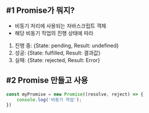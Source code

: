 ## #1 Promise가 뭐지?

- 비동기 처리에 사용되는 자바스크립트 객체
- 해당 비동기 작업의 진행 상태에 따라
1) 진행 중: {State: pending, Result: undefined}
2) 성공: {State: fulfilled, Result: 결과값}
3) 실패: {State: rejected, Result: Error}

## #2 Promise 만들고 사용

```js title:Promise
const myPromise = new Promise((resolve, reject) => {
	console.log('비동기 작업');
})
```